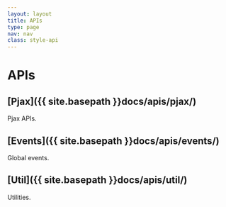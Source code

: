 ```yaml
---
layout: layout
title: APIs
type: page
nav: nav
class: style-api
---
```


# APIs

## [Pjax]({{ site.basepath }}docs/apis/pjax/)

Pjax APIs.

## [Events]({{ site.basepath }}docs/apis/events/)

Global events.

## [Util]({{ site.basepath }}docs/apis/util/)

Utilities.
